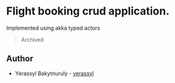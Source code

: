 # Flight booking crud application.

Implemented using akka typed actors

> Archived

## Author
* Yerassyl Bakytnuruly - [yerassyl](https://github.com/yeraassyl)
